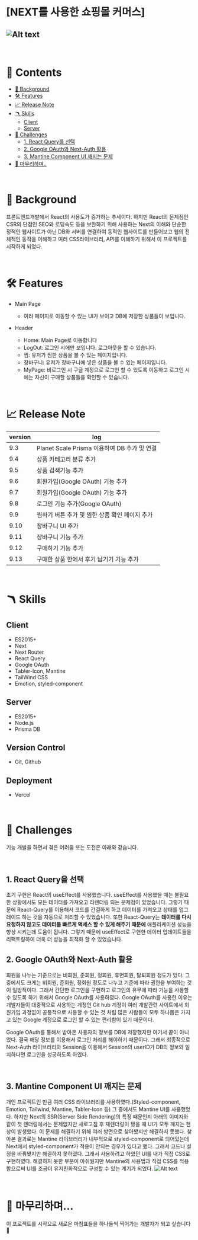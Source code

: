 # [NEXT를 사용한 쇼핑몰 커머스]

![Alt text](image.png)
---

<br>

# 📖 Contents

- [🌈 Background](#-background)
- [🛠 Features](#-features)
- [📈 Release Note](#-release-note)
- [🪃 Skills](#-skills)
  - [Client](#client-1)
  - [Server](#server-1)
- [🧗 Challenges](#-challenges)
  - [1. React Query를 선택](#1-React-Query를-선택)
  - [2. Google OAuth와 Next-Auth 활용](#2-Google-OAuth와-Next-Auth-활용)
  - [3. Mantine Component UI 깨지는 문제](#3-Mantine-Component-UI-깨지는-문제)
- [🙏 마무리하며..](#-마무리하며)

<br>

# 🌈 Background
프론트엔드개발에서 React의 사용도가 증가하는 추세이다. 하지만 React의 문제점인 CSR의 단점인 SEO와 로딩속도 등을 보완하기 위해 사용하는 Next의 이해와 단순한 정적인 웹사이트가 아닌 DB와 서버를 연결하여 동적인 웹사이트를 만들어보고 웹의 전체적인 동작을 이해하고 여러 CSS라이브러리, API를 이해하기 위해서 이 프로젝트를 시작하게 되었다.

<br>

# 🛠 Features
- Main Page
    - 여러 페이지로 이동할 수 있는 UI가 보이고 DB에 저장한 상품들이 보입니다.
   
- Header 
    - Home: Main Page로 이동합니다
    - LogOut: 로그인 시에만 보입니다. 로그아웃을 할 수 있습니다.
    - 찜: 유저가 찜한 상품을 볼 수 있는 페이지입니다.
    - 장바구니: 유저가 장바구니에 넣은 상품을 볼 수 있는 페이지입니다.
    - MyPage: 비로그인 시 구글 계정으로 로그인 할 수 있도록 이동하고 로그인 시에는 자신이 구매할 상품들을 확인할 수 있습니다.
<br>

# 📈 Release Note
| version | log |
| --- | --- |
| 9.3 | Planet Scale Prisma 이용하여 DB 추가 및 연결 |
| 9.4 | 상품 카테고리 분류 추가 |
| 9.5 | 상품 검색기능 추가 |
| 9.6 | 회원가입(Google OAuth) 기능 추가 |
| 9.7 | 회원가입(Google OAuth) 기능 추가 |
| 9.8 | 로그인 기능 추가(Google OAuth) |
| 9.9 | 찜하기 버튼 추가 및 찜한 상품 확인 페이지 추가 |
| 9.10 | 장바구니 UI 추가 |
| 9.11 | 장바구니 기능 추가 |
| 9.12 | 구매하기 기능 추가 |
| 9.13 | 구매한 상품 한에서 후기 남기기 기능 추가 |

<br>

# 🪃 Skills

## Client

- ES2015+
- Next
- Next Router
- React Query
- Google OAuth
- Tabler-Icon, Mantine
- TailWind CSS
- Emotion, styled-component 

## Server

- ES2015+
- Node.js
- Prisma DB

## Version Control

- Git, Github

## Deployment 

- Vercel

<br>

# 🧗 Challenges

기능 개발을 하면서 겪은 어려움 또는 도전은 아래와 같습니다.

<br>

## 1. React Query을 선택

초기 구현은 React의 useEffect를 사용했습니다. useEffect를 사용했을 때는 불필요한 상황에서도 모든 데이터를 가져오고 리렌더링 되는 문제점이 있었습니다. 그렇기 때문에 React-Query를 이용해서 코드를 간결하게 하고 데이터를 가져오고 상태를 업그레이드 하는 것을 자동으로 처리할 수 있었습니다. 또한 React-Query는 **데이터를 다시 요청하지 않고도 데이터를 빠르게 액세스 할 수 있게 해주기 때문에** 애플리케이션 성능을 향상 시키는데 도움이 됩니다. 그렇기 때문에 useEffect로 구현한 데이터 업데이트들을 리팩토링하여 더욱 더 성능을 최적화 할 수 있었습니다.
<br>

## 2. Google OAuth와 Next-Auth 활용

회원을 나누는 기준으로는 비회원, 준회원, 정회원, 휴면회원, 탈퇴회원 정도가 있다. 그 중에서도 크게는 비회원, 준회원, 정회원 정도로 나누고 기준에 따라 권한을 부여하는 것이 일방적이다. 그래서 간단한 로그인을 구현하고 로그인의 유무에 따라 기능을 사용할 수 있도록 하기 위해서 Google OAuth를 사용하였다. Google OAuth를 사용한 이유는 개발자들이 대중적으로 사용하는 계정인 Git hub 계정이 여러 개발관련 사이트에서 회원가입 과정없이 공통적으로 사용할 수 있는 것 처럼 많은 사람들이 모두 하나쯤은 가지고 있는 Google 계정으로 로그인 할 수 있는 편리함이 있기 때문이다.

Google OAuth를 통해서 받아온 사용자의 정보를 DB에 저장했지만 여기서 끝이 아니었다. 결국 해당 정보를 이용해서 로그인 처리를 해야하기 때문이다. 그래서 최종적으로 Next-Auth 라이브러리와 Session을 이용해서 Session의 userID가 DB의 정보와 일치하다면 로그인을 성공하도록 하였다.

<br>

## 3. Mantine Component UI 깨지는 문제 

개인 프로젝트인 만큼 여러 CSS 라이브러리를 사용하였다.(Styled-component, Emotion, Tailwind, Mantine, Tabler-Icon 등)
그 중에서도 Mantine UI를 사용했었다. 하지만 Next의 SSR(Server Side Rendering)의 특징 때문인지 아래의 이미지와 같이 첫 렌더링에서는 문제없지만 새로고침 후 재렌더링이 됐을 때 UI가 모두 깨지는 현상이 발생했다. 이 문제를 해결하기 위해 여러 방면으로 찾아봤지만 해결하지 못했다. 찾아본 결과로는 Mantine 라이브러리가 내부적으로 styled-component로 되어있는데 Next에서 styled-component가 적용이 안되는 경우가 있다고 했다. 그래서 코드나 설정을 바꿔봣지만 해결하지 못하였다.
그래서 사용하려고 하였던 UI를 내가 직접 CSS로 구현하였다. 해결하지 못한 부분이 아쉬웠지만 Mantine의 사용법과 직접 CSS를 적용함으로써 UI를 조금더 유저친화적으로 구성할 수 있는 계기가 되었다.
![Alt text](image.png)

<br>

# 🙏 마무리하며...


이 프로젝트를 시작으로 새로운 마침표들을 하나둘씩 찍어가는 개발자가 되고 싶습니다 🙂   